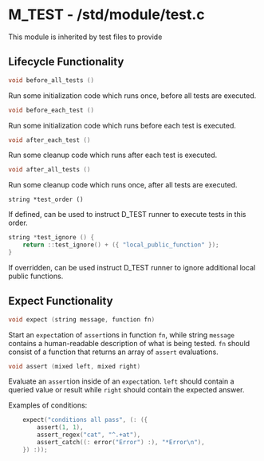 # M_TEST - /std/module/test.c

This module is inherited by test files to provide

## Lifecycle Functionality

```c
void before_all_tests ()
```
Run some initialization code which runs once, before all tests are executed.

```c
void before_each_test ()
```
Run some initialization code which runs before each test is executed.

```c
void after_each_test ()
```
Run some cleanup code which runs after each test is executed.

```c
void after_all_tests ()
```
Run some cleanup code which runs once, after all tests are executed.

```
string *test_order ()
```
If defined, can be used to instruct D_TEST runner to execute tests in this order.

```c
string *test_ignore () {
    return ::test_ignore() + ({ "local_public_function" });
}
```
If overridden, can be used instruct D_TEST runner to ignore additional local public functions.

## Expect Functionality

```c
void expect (string message, function fn)
```
Start an `expect`ation of `assert`ions in function `fn`, while string `message` contains a human-readable description of what is being tested. `fn` should consist of a function that returns an array of `assert` evaluations.

```c
void assert (mixed left, mixed right)
```
Evaluate an `assert`ion inside of an `expect`ation. `left` should contain a queried value or result while `right` should contain the expected answer.

Examples of conditions:
```c
    expect("conditions all pass", (: ({
        assert(1, 1),
        assert_regex("cat", "^.+at"),
        assert_catch((: error("Error") :), "*Error\n"),
    }) :));
```